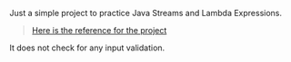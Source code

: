 Just a simple project to practice Java Streams and Lambda Expressions.

> [Here is the reference for the project](https://github.com/alura-cursos/3257-java-desafio/blob/main/README.md)

It does not check for any input validation.

